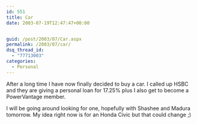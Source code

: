 ```yaml
---
id: 551
title: Car
date: 2003-07-19T12:47:47+00:00


guid: /post/2003/07/Car.aspx
permalink: /2003/07/car/
dsq_thread_id:
  - "77713003"
categories:
  - Personal
---
```

<body xmlns="http://www.w3.org/1999/xhtml">
    <p>
        After a long time I have now finally decided to buy a car. I called up HSBC and they
        are giving a personal loan for 17.25% plus I also get to become a PowerVantage member. 
    </p>
    <p>
        I will be going around looking for one, hopefully with Shashee and Madura tomorrow.
        My idea right now is for an Honda Civic but that could change ;)
    </p>
</body>